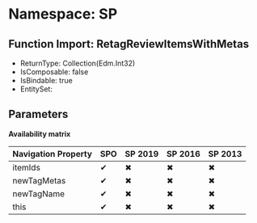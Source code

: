 # Namespace: SP

## Function Import: RetagReviewItemsWithMetas

- ReturnType: Collection(Edm.Int32)
- IsComposable: false
- IsBindable: true
- EntitySet: 

## Parameters

**Availability matrix**

Navigation Property | SPO | SP 2019 | SP 2016 | SP 2013
----------|-----|---------|---------|--------
itemIds | ✔ | ✖ | ✖ | ✖
newTagMetas | ✔ | ✖ | ✖ | ✖
newTagName | ✔ | ✖ | ✖ | ✖
this | ✔ | ✖ | ✖ | ✖
